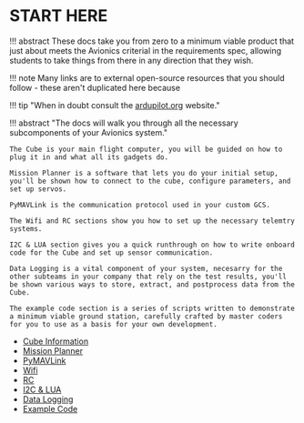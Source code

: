 # START HERE

!!! abstract
These docs take you from zero to a minimum viable product that just about meets the Avionics criterial in the requirements spec, allowing students to take things from there in any direction that they wish.

!!! note
Many links are to external open-source resources that you should follow - these aren't duplicated here because 

!!! tip "When in doubt consult the [ardupilot.org](ardupilot.org) website."

!!! abstract "The docs will walk you through all the necessary subcomponents of your Avionics system."

    The Cube is your main flight computer, you will be guided on how to plug it in and what all its gadgets do. 

    Mission Planner is a software that lets you do your initial setup, you'll be shown how to connect to the cube, configure parameters, and set up servos. 

    PyMAVLink is the communication protocol used in your custom GCS. 

    The Wifi and RC sections show you how to set up the necessary telemtry systems. 

    I2C & LUA section gives you a quick runthrough on how to write onboard code for the Cube and set up sensor communication. 
 
    Data Logging is a vital component of your system, necesarry for the other subteams in your company that rely on the test results, you'll be shown various ways to store, extract, and postprocess data from the Cube.

    The example code section is a series of scripts written to demonstrate a minimum viable ground station, carefully crafted by master coders for you to use as a basis for your own development.

- [Cube Information](Cube-Information.md)
- [Mission Planner](Mission-Planner.md)
- [PyMAVLink](PyMavlink.md)
- [Wifi](Wifi.md)
- [RC](RC.md)
- [I2C & LUA](I2C&LUA.md)
- [Data Logging](Data-Logging.md)
- [Example Code](Example-code.md)